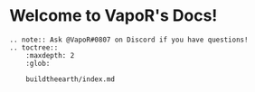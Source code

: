 <!---
title: Index
path: /
version: 1.0.0  
authors:
  - @VapoR
--->
# Welcome to VapoR's Docs!
```eval_rst
.. note:: Ask @VapoR#0807 on Discord if you have questions!
.. toctree::
    :maxdepth: 2
    :glob:

    buildtheearth/index.md
```

